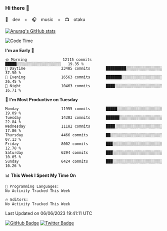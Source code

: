 ### Hi there 👋

🚀　dev　+　🎧　music　+　📺　otaku


[![Anurag's GitHub stats](https://github-readme-stats.vercel.app/api?username=koheitasaka&count_private=true&show_icons=true&theme=monokai)](https://github.com/koheitasaka/github-readme-stats)

<!--START_SECTION:waka-->
![Code Time](http://img.shields.io/badge/Code%20Time-1%2C161%20hrs%2023%20mins-blue)

**I'm an Early 🐤** 

```text
🌞 Morning                12115 commits       █████░░░░░░░░░░░░░░░░░░░░   19.35 % 
🌆 Daytime                23485 commits       █████████░░░░░░░░░░░░░░░░   37.50 % 
🌃 Evening                16563 commits       ███████░░░░░░░░░░░░░░░░░░   26.45 % 
🌙 Night                  10463 commits       ████░░░░░░░░░░░░░░░░░░░░░   16.71 % 
```
📅 **I'm Most Productive on Tuesday** 

```text
Monday                   11955 commits       █████░░░░░░░░░░░░░░░░░░░░   19.09 % 
Tuesday                  14303 commits       ██████░░░░░░░░░░░░░░░░░░░   22.84 % 
Wednesday                11182 commits       ████░░░░░░░░░░░░░░░░░░░░░   17.86 % 
Thursday                 4466 commits        ██░░░░░░░░░░░░░░░░░░░░░░░   07.13 % 
Friday                   8002 commits        ███░░░░░░░░░░░░░░░░░░░░░░   12.78 % 
Saturday                 6294 commits        ███░░░░░░░░░░░░░░░░░░░░░░   10.05 % 
Sunday                   6424 commits        ███░░░░░░░░░░░░░░░░░░░░░░   10.26 % 
```


📊 **This Week I Spent My Time On** 

```text
💬 Programming Languages: 
No Activity Tracked This Week

🔥 Editors: 
No Activity Tracked This Week
```


 Last Updated on 06/06/2023 19:41:11 UTC
<!--END_SECTION:waka-->

[![GitHub Badge](https://img.shields.io/badge/GitHub-100000?style=for-the-badge&logo=github&logoColor=white)](https://github.com/koheitasaka)
[![Twitter Badge](https://img.shields.io/badge/Twitter-1DA1F2?style=for-the-badge&logo=twitter&logoColor=white)](https://twitter.com/sleep_asleep_)
